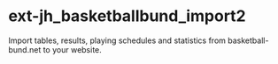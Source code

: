 # ext-jh_basketballbund_import2
Import tables, results, playing schedules and statistics from basketball-bund.net to your website.
